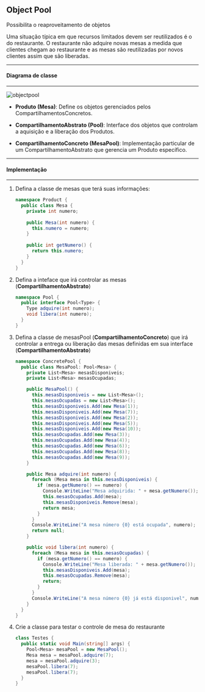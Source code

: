 ## Object Pool

Possibilita o reaproveitamento de objetos

Uma situação típica em que recursos limitados devem ser reutilizados é o do restaurante. O restaurante não adquire novas mesas a medida que clientes chegam ao restaurante e as mesas são reutilizadas por novos clientes assim que são liberadas.

***
#### Diagrama de classe
***

![objectpool](https://cloud.githubusercontent.com/assets/14116020/26185127/626ca292-3b5f-11e7-9e97-7a2797cb89e9.png)

* **Produto (Mesa)**: Define os objetos gerenciados pelos CompartilhamentosConcretos.

* **CompartilhamentoAbstrato (Pool)**: Interface dos objetos que controlam a aquisição e a liberação dos Produtos.

* **CompartilhamentoConcreto (MesaPool)**: Implementação particular de um CompartilhamentoAbstrato que gerencia um Produto específico.

***
#### Implementação
***

1. Defina a classe de mesas que terá suas informações:

    ```c#
    namespace Product {
      public class Mesa {
        private int numero;
      
        public Mesa(int numero) {
          this.numero = numero;
        }
      
        public int getNumero() {
          return this.numero;
        }
      }
    }
    ```

2. Defina a inteface que irá controlar as mesas (**CompartilhamentoAbstrato**)

    ```c#
    namespace Pool {
      public interface Pool<Type> {
        Type adquire(int numero);
        void libera(int numero);
      }
    }
    ```

3. Defina a classe de mesasPool (**CompartilhamentoConcreto**) que irá controlar a entrega ou liberação das mesas definidas em sua interface (**CompartilhamentoAbstrato**)

    ```c#
    namespace ConcretePool {
      public class MesaPool: Pool<Mesa> {
        private List<Mesa> mesasDisponiveis;
        private List<Mesa> mesasOcupadas;
    
        public MesaPool() {
          this.mesasDisponiveis = new List<Mesa>();
          this.mesasOcupadas = new List<Mesa>();
          this.mesasDisponiveis.Add(new Mesa(1));
          this.mesasDisponiveis.Add(new Mesa(7));
          this.mesasDisponiveis.Add(new Mesa(2));
          this.mesasDisponiveis.Add(new Mesa(5));
          this.mesasDisponiveis.Add(new Mesa(10));
          this.mesasOcupadas.Add(new Mesa(3));
          this.mesasOcupadas.Add(new Mesa(4));
          this.mesasOcupadas.Add(new Mesa(6));
          this.mesasOcupadas.Add(new Mesa(8));
          this.mesasOcupadas.Add(new Mesa(9));
        }
    
        public Mesa adquire(int numero) {
          foreach (Mesa mesa in this.mesasDisponiveis) {
            if (mesa.getNumero() == numero) {
              Console.WriteLine("Mesa adquirida: " + mesa.getNumero());
              this.mesasOcupadas.Add(mesa);
              this.mesasDisponiveis.Remove(mesa);
              return mesa;
            }
          }
          Console.WriteLine("A mesa número {0} está ocupada", numero);
          return null;
        }
    
        public void libera(int numero) {
          foreach (Mesa mesa in this.mesasOcupadas) {
            if (mesa.getNumero() == numero) {
              Console.WriteLine("Mesa liberada: " + mesa.getNumero());
              this.mesasDisponiveis.Add(mesa);
              this.mesasOcupadas.Remove(mesa);
              return;
            }
          }
          Console.WriteLine("A mesa número {0} já está disponivel", numero);
        }
      }
    }
    ```

4. Crie a classe para testar o controle de mesa do restaurante

    ```c#
    class Testes {
      public static void Main(string[] args) {
        Pool<Mesa> mesaPool = new MesaPool();
        Mesa mesa = mesaPool.adquire(7);
        mesa = mesaPool.adquire(3);
        mesaPool.libera(7);
        mesaPool.libera(7);
      }
    }
    ```

